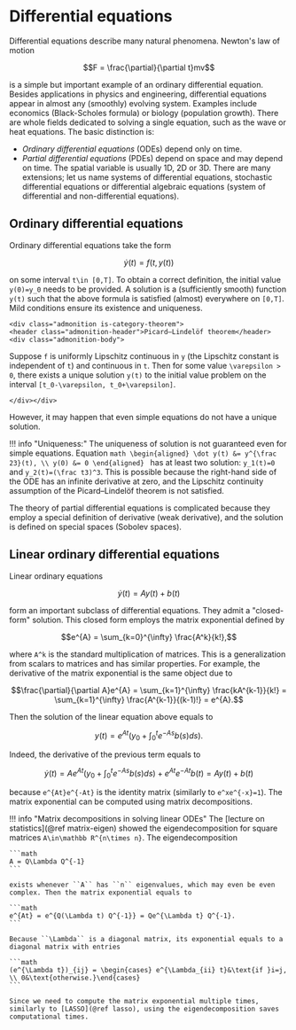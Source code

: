 # Differential equations

Differential equations describe many natural phenomena. Newton's law of motion

```math
F = \frac{\partial}{\partial t}mv
```

is a simple but important example of an ordinary differential equation. Besides applications in physics and engineering, differential equations appear in almost any (smoothly) evolving system. Examples include economics (Black-Scholes formula) or biology (population growth). There are whole fields dedicated to solving a single equation, such as the wave or heat equations. The basic distinction is:
- *Ordinary differential equations* (ODEs) depend only on time.
- *Partial differential equations* (PDEs) depend on space and may depend on time. The spatial variable is usually 1D, 2D or 3D.
There are many extensions; let us name systems of differential equations, stochastic differential equations or differential algebraic equations (system of differential and non-differential equations).

## Ordinary differential equations

Ordinary differential equations take the form

```math
\dot y(t) = f(t, y(t))
```

on some interval ``t\in [0,T]``. To obtain a correct definition, the initial value ``y(0)=y_0`` needs to be provided. A solution is a (sufficiently smooth) function ``y(t)`` such that the above formula is satisfied (almost) everywhere on ``[0,T]``. Mild conditions ensure its existence and uniqueness.

```@raw html
<div class="admonition is-category-theorem">
<header class="admonition-header">Picard–Lindelöf theorem</header>
<div class="admonition-body">
```

Suppose ``f`` is uniformly Lipschitz continuous in ``y`` (the Lipschitz constant is independent of ``t``) and continuous in ``t``. Then for some value ``\varepsilon > 0``, there exists a unique solution ``y(t)`` to the initial value problem on the interval ``[t_0-\varepsilon, t_0+\varepsilon]``.

```@raw html
</div></div>
```

However, it may happen that even simple equations do not have a unique solution.

!!! info "Uniqueness:"
    The uniqueness of solution is not guaranteed even for simple equations. Equation
    ```math
    \begin{aligned}
    \dot y(t) &= y^{\frac 23}(t), \\
    y(0) &= 0
    \end{aligned}
    ```
    has at least two solution: ``y_1(t)=0`` and ``y_2(t)=(\frac t3)^3``. This is possible because the right-hand side of the ODE has an infinite derivative at zero, and the Lipschitz continuity assumption of the Picard–Lindelöf theorem is not satisfied.

The theory of partial differential equations is complicated because they employ a special definition of derivative (weak derivative), and the solution is defined on special spaces (Sobolev spaces).

## Linear ordinary differential equations

Linear ordinary equations

```math
\dot y(t) = Ay(t) + b(t)
```

form an important subclass of differential equations. They admit a "closed-form" solution. This closed form employs the matrix exponential defined by

```math
e^{A} = \sum_{k=0}^{\infty} \frac{A^k}{k!},
```

where ``A^k`` is the standard multiplication of matrices. This is a generalization from scalars to matrices and has similar properties. For example, the derivative of the matrix exponential is the same object due to

```math
\frac{\partial}{\partial A}e^{A} = \sum_{k=1}^{\infty} \frac{kA^{k-1}}{k!} = \sum_{k=1}^{\infty} \frac{A^{k-1}}{(k-1)!} = e^{A}.
```

Then the solution of the linear equation above equals to

```math
y(t) = e^{At}\left(y_0 + \int_0^t e^{-As}b(s)ds\right).
```

Indeed, the derivative of the previous term equals to

```math
\dot y(t) = Ae^{At}\left(y_0 + \int_0^t e^{-As}b(s)ds\right) + e^{At}e^{-At}b(t) = Ay(t) + b(t)
```

because ``e^{At}e^{-At}`` is the identity matrix (similarly to ``e^xe^{-x}=1``). The matrix exponential can be computed using matrix decompositions.

!!! info "Matrix decompositions in solving linear ODEs"
    The [lecture on statistics](@ref matrix-eigen) showed the eigendecomposition for square matrices ``A\in\mathbb R^{n\times n}``. The eigendecomposition

    ```math
    A = Q\Lambda Q^{-1}
    ```

    exists whenever ``A`` has ``n`` eigenvalues, which may even be even complex. Then the matrix exponential equals to

    ```math
    e^{At} = e^{Q(\Lambda t) Q^{-1}} = Qe^{\Lambda t} Q^{-1}.
    ```

    Because ``\Lambda`` is a diagonal matrix, its exponential equals to a diagonal matrix with entries

    ```math
    (e^{\Lambda t})_{ij} = \begin{cases} e^{\Lambda_{ii} t}&\text{if }i=j, \\ 0&\text{otherwise.}\end{cases}
    ```

    Since we need to compute the matrix exponential multiple times, similarly to [LASSO](@ref lasso), using the eigendecomposition saves computational times.
